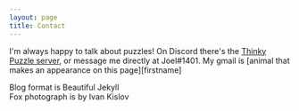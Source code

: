 ```yaml
---
layout: page
title: Contact
---
```


I'm always happy to talk about puzzles! On Discord there's the [Thinky Puzzle server](https://discord.gg/FnEHCDc), or message me directly at Joel#1401. My gmail is [animal that makes an appearance on this page][firstname]  

Blog format is Beautiful Jekyll  
Fox photograph is by Ivan Kislov
